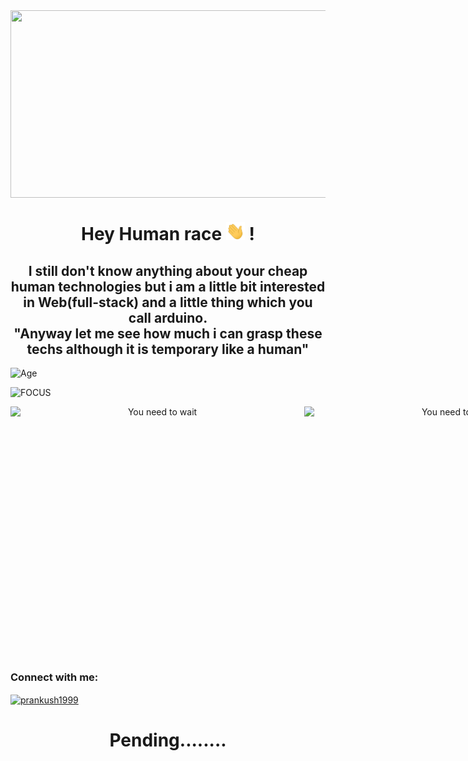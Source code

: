 <img align ="center" height="300" width = "1000" src = "https://drive.google.com/uc?export=view&id=1vMfe_h3--fNMQ3MfoVpVCBsEik5BVcDn">
  


<h1  align="center"> Hey Human race <img  src="https://raw.githubusercontent.com/ABSphreak/ABSphreak/master/gifs/Hi.gif"  width="30px"> ! </h1>

<h2  align ="center">I still don't know anything about your cheap human technologies but i am a little bit interested in Web(full-stack) and a little thing which you call arduino. <br>
"Anyway let me see how much i can grasp these techs although it is temporary like a human"
</h2>

![Age](https://img.shields.io/badge/AGE-Infinite-blue)

![FOCUS](https://img.shields.io/badge/FOCUS-EveryUniverses-brightgreen)

<div  align="center"  >

<div  style="display: flex;">
<img height="400" width="470"  src="https://drive.google.com/uc?export=view&id=1JiQTbRXIyWXD-mKNjb4NfaV9ZUTDZXW3"  alt="You need to wait"  />
<img height="400" width="470"  src="https://drive.google.com/uc?export=view&id=1w-NeR9nbGDVZe-zeGqNgPatq243D87rq"  alt="You need to wait"  />

</div>

</div>

<h3  align="left">Connect with me:</h3>

<p  align="left">

<a  href="https://instagram.com/kunal.senn"  target="blank"><img  align="center"  src="https://raw.githubusercontent.com/rahuldkjain/github-profile-readme-generator/master/src/images/icons/Social/instagram.svg"  alt="prankush1999"  height="30"  width="40"  /></a>

<center><h1>Pending........</h1>
</body>
